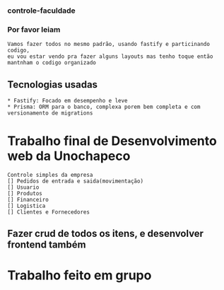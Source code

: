 ### controle-faculdade
### Por favor leiam 
    Vamos fazer todos no mesmo padrão, usando fastify e particinando codigo,
    eu vou estar vendo pra fazer alguns layouts mas tenho toque então mantnham o codigo organizado 

## Tecnologias usadas
    * Fastify: Focado em desempenho e leve
    * Prisma: ORM para o banco, complexa porem bem completa e com versionamento de migrations 

# Trabalho final de Desenvolvimento web da Unochapeco
    Controle simples da empresa
    [] Pedidos de entrada e saida(movimentação)
    [] Usuario
    [] Produtos
    [] Financeiro
    [] Logistica
    [] Clientes e Fornecedores

## Fazer crud de todos os itens, e desenvolver frontend também 

# Trabalho feito em grupo 
